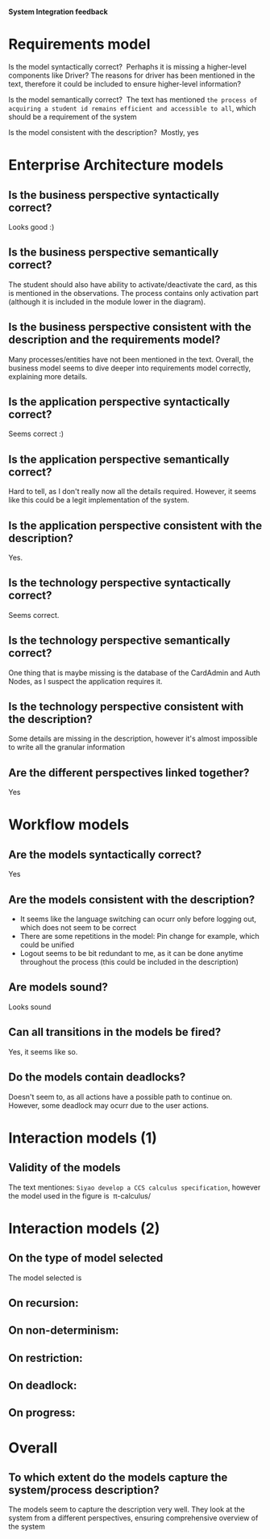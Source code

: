 **System Integration feedback**

  

# Requirements model 

Is the model syntactically correct? 
Perhaphs it is missing a higher-level components like Driver? The reasons for driver has been mentioned in the text, therefore it could be included to ensure higher-level information?
  

Is the model semantically correct? 
The text has mentioned `the process of acquiring a student id remains efficient and accessible to all`, which should be a requirement of the system
  

Is the model consistent with the description? 
Mostly, yes
  

# Enterprise Architecture models 

## Is the business perspective syntactically correct? 
Looks good :)

## Is the business perspective semantically correct? 
The student should also have ability to activate/deactivate the card, as this is mentioned in the observations. The process contains only activation part (although it is included in the module lower in the diagram).

## Is the business perspective consistent with the description and the requirements model? 
Many processes/entities have not been mentioned in the text. Overall, the business model seems to dive deeper into requirements model correctly, explaining more details. 

## Is the application perspective syntactically correct? 
Seems correct :)
## Is the application perspective semantically correct? 
Hard to tell, as I don't really now all the details required. However, it seems like this could be a legit implementation of the system. 

## Is the application perspective consistent with the description? 
Yes.
  

## Is the technology perspective syntactically correct? 
Seems correct.
  

## Is the technology perspective semantically correct? 
One thing that is maybe missing is the database of the CardAdmin and Auth Nodes, as I suspect the application requires it. 
  

## Is the technology perspective consistent with the description? 
Some details are missing in the description, however it's almost impossible to write all the granular information
  

## Are the different perspectives linked together? 
Yes
  

# Workflow models 

  

## Are the models syntactically correct? 
Yes

## Are the models consistent with the description? 
* It seems like the language switching can ocurr only before logging out, which does not seem to be correct
* There are some repetitions in the model: Pin change for example, which could be unified
* Logout seems to be bit redundant to me, as it can be done anytime throughout the process (this could be included in the description)
  

## Are models sound? 
Looks sound
  

## Can all transitions in the models be fired? 
Yes, it seems like so.

## Do the models contain deadlocks? 
Doesn't seem to, as all actions have a possible path to continue on. However, some deadlock may ocurr due to the user actions. 
  

# Interaction models (1) 

  

## Validity of the models 
The text mentiones: `Siyao develop a CCS calculus specification`, however the model used in the figure is  π-calculus/
  

# Interaction models (2) 

## On the type of model selected 
The model selected is 
  

## On recursion:  

## On non-determinism: 

  

## On restriction:  

## On deadlock:  

## On progress:  

  

# Overall 

## To which extent do the models capture the system/process description?
The models seem to capture the description very well. They look at the system from a different perspectives, ensuring comprehensive overview of the system